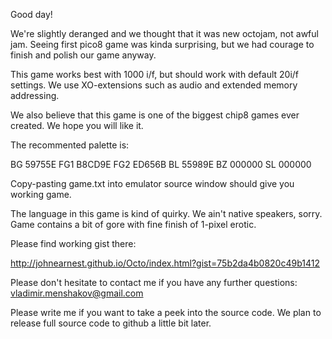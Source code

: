 Good day!

We're slightly deranged and we thought that it was new octojam, not awful jam.
Seeing first pico8 game was kinda surprising, but we had courage to finish and
polish our game anyway.

This game works best with 1000 i/f, but should work with default 20i/f settings.
We use XO-extensions such as audio and extended memory addressing.

We also believe that this game is one of the biggest chip8 games ever created.
We hope you will like it.

The recommented palette is:

BG	59755E
FG1	B8CD9E
FG2	ED656B
BL	55989E
BZ	000000
SL	000000

Copy-pasting game.txt into emulator source window should give you working game.

The language in this game is kind of quirky. We ain't native speakers, sorry.
Game contains a bit of gore with fine finish of 1-pixel erotic.

Please find working gist there:

http://johnearnest.github.io/Octo/index.html?gist=75b2da4b0820c49b1412

Please don't hesitate to contact me if you have any further questions:
vladimir.menshakov@gmail.com

Please write me if you want to take a peek into the source code.
We plan to release full source code to github a little bit later.
